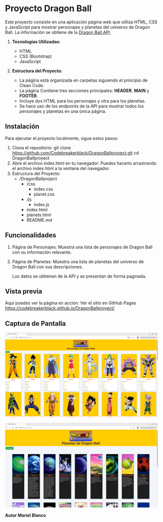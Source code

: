 # Proyecto Dragon Ball

Este proyecto consiste en una aplicación página web que utiliza HTML, CSS y JavaScript para mostrar personajes y planetas del universo de Dragon Ball. La información se obtiene de la [Dragon Ball API](https://web.dragonball-api.com/).

1. **Tecnologías Utilizadas:**
   - HTML
   - CSS (Bootstrap)
   - JavaScript

2. **Estructura del Proyecto:**
   - La página está organizada en carpetas siguiendo el principio de Clean Code.
   - La página Contiene tres secciones principales: **HEADER**, **MAIN** y **FOOTER**.
   - Incluye dos HTML para los personajes y otra para los planetas.
   - Se hace uso de los endpoints de la API para mostrar todos los personajes y planetas en una única página.

## Instalación

Para ejecutar el proyecto localmente, sigue estos pasos:

1. Clona el repositorio:
   git clone https://github.com/Codebreakerblack/DragonBallproyect.git
   cd DragonBallproyect
2. Abre el archivo index.html en tu navegador:
    Puedes hacerlo arrastrando el archivo index.html a la ventana del navegador.
3. Estructura del Proyecto:
      - /DragonBallproject
         - /css
            - index.css
            - planet.css
         - /js
            - index.js
         - index.html
         - planets.html
         - README.md

## Funcionalidades

1. Página de Personajes: Muestra una lista de personajes de Dragon Ball con su información relevante.
2. Página de Planetas: Muestra una lista de planetas del universo de Dragon Ball con sus descripciones.

   Los datos se obtienen de la API y se presentan de forma paginada.

 ## Vista previa

Aquí puedes ver la página en acción: Ver el sitio en GitHub Pages https://codebreakerblack.github.io/DragonBallproyect/

## Captura de Pantalla

![](https://github.com/Codebreakerblack/DragonBallproyect/blob/addplanet/Captura%20desde%202024-10-18%2000-15-20.png)


![](https://github.com/Codebreakerblack/DragonBallproyect/blob/addplanet/Captura%20desde%202024-10-18%2000-15-48.png)


**Autor Mariel Blanco**



